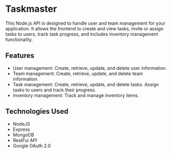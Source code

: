 # Taskmaster

This Node.js API is designed to handle user and team management for your application. It allows the frontend to create and view tasks, invite or assign tasks to users, track task progress, and includes inventory management functionality.

## Features
* User management: Create, retrieve, update, and delete user information.
* Team management: Create, retrieve, update, and delete team information.
* Task management: Create, retrieve, update, and delete tasks. Assign tasks to users and track their progress.
* Inventory management: Track and manage inventory items.

## Technologies Used
* NodeJS
* Express
* MongoDB
* RestFul API
* Google OAuth 2.0

